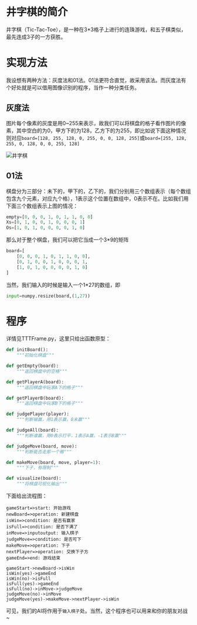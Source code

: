# 井字棋的简介

井字棋（Tic-Tac-Toe），是一种在3*3格子上进行的连珠游戏，和五子棋类似，最先连成3子的一方获胜。

# 实现方法

我设想有两种方法：灰度法和01法。01法更符合直觉，故采用该法。而灰度法有个好处就是可以借用图像识别的程序，当作一种分类任务。

## 灰度法

图片每个像素的灰度是用0~255来表示，故我们可以将棋盘的格子看作图片的像素，其中空白的为0，甲方下的为128，乙方下的为255，即比如说下面这种情况则对应`board=[128, 255, 128, 0, 255, 0, 0, 128, 255]`或`board=[255, 128, 255, 0, 128, 0, 0, 255, 128]`

![井字棋](https://cn.bing.com/th?id=OIP.KgQ75KgxM3iFHVQLYkA_IAHaHa&pid=Api&rs=1&p=0 "示例")

## 01法

棋盘分为三部分：未下的，甲下的，乙下的，我们分别用三个数组表示（每个数组包含九个元素，对应九个格），1表示这个位置在数组中，0表示不在。比如我们用下面三个数组表示上图的情况：

~~~python
empty=[0, 0, 0, 1, 0, 1, 1, 0, 0]
Xs=[0, 1, 0, 0, 1, 0, 0, 0, 1]
Os=[1, 0, 1, 0, 0, 0, 0, 1, 0]
~~~

那么对于整个棋盘，我们可以把它当成一个3*9的矩阵

~~~python
board=[
    [0, 0, 0, 1, 0, 1, 1, 0, 0],
    [0, 1, 0, 0, 1, 0, 0, 0, 1,
    [1, 0, 1, 0, 0, 0, 0, 1, 0]
]
~~~

当然，我们输入的时候是输入一个1*27的数组，即

~~~python
input=numpy.resize(board,(1,27))
~~~



# 程序

详情见TTTFrame.py，这里只给出函数原型：

~~~python
def initBoard():
    """初始化棋盘"""

def getEmpty(board):
    """返回棋盘中的空格"""

def getPlayerA(board):
    """返回棋盘中玩家A下的格子"""

def getPlayerB(board):
    """返回棋盘中玩家B下的格子"""

def judgePlayer(player):
    """判断输赢，用1表示赢，0未赢"""

def judgeAll(board):
    """判断谁赢，用0表示打平，1表示A赢，-1表示B赢"""

def judgeMove(board, move):
    """判断能否走那一个格"""

def makeMove(board, move, player=1):
    """下子，有限制"""

def visualize(board):
    """将棋盘可视化输出"""
~~~

下面给出流程图：

```flow
gameStart=>start: 开始游戏
newBoard=>operation: 新建棋盘
isWin=>condition: 是否有赢家
isFull=>condition: 是否下满了
inMove=>inputoutput: 输入棋子
judgeMove=>condition: 是否可下
makeMove=>operation: 下子
nextPlayer=>operation: 交换下子方
gameEnd=>end: 游戏结束

gameStart->newBoard->isWin
isWin(yes)->gameEnd
isWin(no)->isFull
isFull(yes)->gameEnd
isFull(no)->inMove->judgeMove
judgeMove(no)->inMove
judgeMove(yes)->makeMove->nextPlayer->isWin
```

可见，我们的AI将作用于`输入棋子`处。当然，这个程序也可以用来和你的朋友对战~